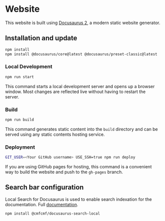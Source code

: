 # Website

This website is built using [Docusaurus 2](https://docusaurus.io/), a modern static website generator.

## Installation and update

```sh
npm install
npm install @docusaurus/core@latest @docusaurus/preset-classic@latest
```

### Local Development

```sh
npm run start
```

This command starts a local development server and opens up a browser window. Most changes are reflected live without having to restart the server.

### Build

```sh
npm run build
```

This command generates static content into the `build` directory and can be served using any static contents hosting service.

### Deployment

```sh
GIT_USER=<Your GitHub username> USE_SSH=true npm run deploy
```

If you are using GitHub pages for hosting, this command is a convenient way to build the website and push to the `gh-pages` branch.

## Search bar configuration

Local Search for Docusaurus is used to enable search indexation for the documentation. Full [documentation](https://github.com/cmfcmf/docusaurus-search-local).

```sh
npm install @cmfcmf/docusaurus-search-local
```
